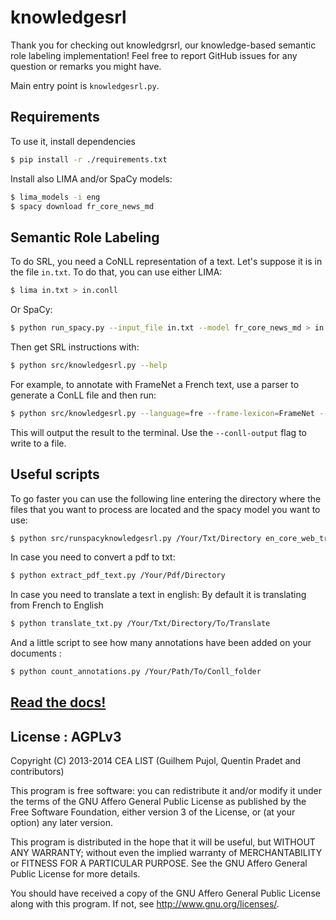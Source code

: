 # knowledgesrl

Thank you for checking out knowledgrsrl, our knowledge-based semantic role
labeling implementation! Feel free to report GitHub issues for any question or
remarks you might have.

Main entry point is `knowledgesrl.py`.

## Requirements
To use it, install dependencies

```bash
$ pip install -r ./requirements.txt
```

Install also LIMA and/or SpaCy models:
```bash
$ lima_models -i eng
$ spacy download fr_core_news_md
```
## Semantic Role Labeling

To do SRL, you need a CoNLL representation of a text. Let's suppose it is in the file `in.txt`. To do that, you can use either LIMA:
```bash
$ lima in.txt > in.conll
```

Or SpaCy:
```bash
$ python run_spacy.py --input_file in.txt --model fr_core_news_md > in.conll
```

Then get SRL instructions with:

```bash
$ python src/knowledgesrl.py --help
```

For example, to annotate with FrameNet a French text, use a parser to generate a ConLL file and then run:

```bash
$ python src/knowledgesrl.py --language=fre --frame-lexicon=FrameNet --conll-input=in.conll
```

This will output the result to the terminal. Use the `--conll-output` flag to write to a file.
## Useful scripts
To go faster you can use the following line entering the directory where the files that you want to process are located and the spacy model you want to use:
```bash
$ python src/runspacyknowledgesrl.py /Your/Txt/Directory en_core_web_trf
```

In case you need to convert a pdf to txt:
```bash
$ python extract_pdf_text.py /Your/Pdf/Directory
```

In case you need to translate a text in english:
By default it is translating from French to English
```bash
$ python translate_txt.py /Your/Txt/Directory/To/Translate
```
And a little script to see how many annotations have been added on your documents :
```bash
$ python count_annotations.py /Your/Path/To/Conll_folder
```

## [Read the docs!](https://knowledgesrl.readthedocs.org/en/latest/)

## License : AGPLv3

Copyright (C) 2013-2014 CEA LIST (Guilhem Pujol, Quentin Pradet and
contributors)

This program is free software: you can redistribute it and/or modify
it under the terms of the GNU Affero General Public License as
published by the Free Software Foundation, either version 3 of the
License, or (at your option) any later version.

This program is distributed in the hope that it will be useful,
but WITHOUT ANY WARRANTY; without even the implied warranty of
MERCHANTABILITY or FITNESS FOR A PARTICULAR PURPOSE.  See the
GNU Affero General Public License for more details.

You should have received a copy of the GNU Affero General Public License
along with this program.  If not, see <http://www.gnu.org/licenses/>.
